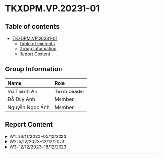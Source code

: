 # TKXDPM.VP.20231-01

## Table of contents

-   [TKXDPM.VP.20231-01](#tkxdpmvP20231-01)
    -   [Table of contents](#table-of-contents)
    -   [Group Information](#group-information)
    -   [Report Content](#report-content)

## Group Information

| Name            | Role        |
| :-------------- | :---------- |
| Vũ Thành An     | Team Leader |
| Đỗ Duy Anh      | Member      |
| Nguyễn Ngọc Ánh | Member      |

## Report Content

<details>
  <summary>W1: 28/11/2023~05/12/2023 </summary>
<br>
<details>
<summary>Vũ Thành An </summary>
<br>

-   Assigned tasks:

    -   Build models

-   Implementation details:
    -   Pull Request(s):
        - [https://github.com/Andiezz/TKXDPM.VP.20231-01/pull/1]()
        - [https://github.com/Andiezz/TKXDPM.VP.20231-01/pull/2]()
        - [https://github.com/Andiezz/TKXDPM.VP.20231-01/pull/5]()
        - [https://github.com/Andiezz/TKXDPM.VP.20231-01/pull/7]()
    -   Specific implementation details:
        -   Build models for all entities
</details>
<details>
<summary>Nguyễn Ngọc Ánh </summary>
<br>

-   Assigned tasks:

    -  Add DAOS schemas 

-   Implementation details:
    -   Pull Request(s):
        - [https://github.com/Andiezz/TKXDPM.VP.20231-01/pull/4]()
    -   Specific implementation details:
        -  Add DAOS schemas 
</details>
<details>
<summary>Đỗ Duy Anh </summary>
<br>

-   Assigned tasks:

    -  Build code base
    -  Refactor project structure
    -  Authentication & Authorization

-   Implementation details:
    -   Pull Request(s):
          - [https://github.com/Andiezz/TKXDPM.VP.20231-01/pull/6]()
          - [https://github.com/Andiezz/TKXDPM.VP.20231-01/pull/8]()
    -   Specific implementation details:
</details>
</details>

<details>
  <summary>W2: 5/12/2023~12/12/2023 </summary>
<br>
<details>
<summary>Vũ Thành An </summary>
<br>

-   Assigned tasks:

    -   Split app class
    -   User management use case

-   Implementation details:
    -   Pull Request(s):
        - [https://github.com/Andiezz/TKXDPM.VP.20231-01/pull/11]()
        - [https://github.com/Andiezz/TKXDPM.VP.20231-01/pull/14]()
    -   Specific implementation details:
        -   Split app class
        -   Finish user management use case
</details>
<details>
<summary>Nguyễn Ngọc Ánh </summary>
<br>
 
-   Assigned tasks: 

    -  Replace daos according to new structure

-   Implementation details:
    -   Pull Request(s):
        - [https://github.com/Andiezz/TKXDPM.VP.20231-01/pull/12]()
    -   Specific implementation details:
        -  Replace daos
</details>
<details>
<summary>Đỗ Duy Anh </summary>
<br>
    
-   Assigned tasks:
    
    - Refactor user related components
    - Finish user management use case
    
-   Implementation details:
    - Pull Request(s): 
        - [https://github.com/Andiezz/TKXDPM.VP.20231-01/pull/10]()
        - [https://github.com/Andiezz/TKXDPM.VP.20231-01/pull/13]()
</details>
</details>

<details>
  <summary>W3: 12/12/2023~18/12/2023 </summary>
<br>
<details>
<summary>Vũ Thành An </summary>
<br>

-   Assigned tasks:

    -   Split app class
    -   User management use case

-   Implementation details:
    -   Pull Request(s):
        - [https://github.com/Andiezz/TKXDPM.VP.20231-01/pull/11]()
        - [https://github.com/Andiezz/TKXDPM.VP.20231-01/pull/14]()
    -   Specific implementation details:
        -   Split app class
        -   Finish user management use case
</details>
<details>
<summary>Nguyễn Ngọc Ánh </summary>
<br>
 
-   Assigned tasks: 

    -  Add order respository, cart respository
    -  Add delivery-info-management, order-management, cart-management

-   Implementation details:
    -   Pull Request(s):
        - [https://github.com/Andiezz/TKXDPM.VP.20231-01/pull/15]()
    -   Specific implementation details:
        -  implements implementations of functions to implement APIs
        -  Cart : Create/Update/Reset with business logic
        -  Order : Create/Get with business logic
        -  Delivery : Create/Get with business logic
</details>
<details>
<summary>Đỗ Duy Anh </summary>
<br>
    
-   Assigned tasks:
    
    - Intergrate paypal and vnpay payment
    
-   Implementation details:
    - Pull Request(s): 
        - [https://github.com/Andiezz/TKXDPM.VP.20231-01/pull/16]()
</details>
</details>

---

